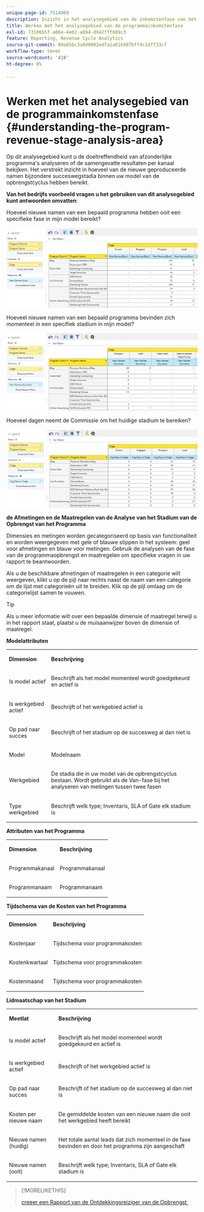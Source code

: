 ```yaml
---
unique-page-id: 7514009
description: Inzicht in het analysegebied van de inkomstenfase van het programma - Marketo Docs - Productdocumentatie
title: Werken met het analysegebied van de programmainkomstenfase
exl-id: 7310655f-a06e-4e02-a094-d942fff689c3
feature: Reporting, Revenue Cycle Analytics
source-git-commit: 09a656c3a0d0002edfa1a61b987bff4c1dff33cf
workflow-type: tm+mt
source-wordcount: '418'
ht-degree: 0%

---
```


# Werken met het analysegebied van de programmainkomstenfase {#understanding-the-program-revenue-stage-analysis-area}

Op dit analysegebied kunt u de doeltreffendheid van afzonderlijke programma&#39;s analyseren of de samengevatte resultaten per kanaal bekijken. Het verstrekt inzicht in hoeveel van de nieuwe geproduceerde namen bijzondere succeswegstadia binnen uw model van de opbrengstcyclus hebben bereikt.

**Van het bedrijfs voorbeeld vragen u het gebruiken van dit analysegebied kunt antwoorden omvatten**:

Hoeveel nieuwe namen van een bepaald programma hebben ooit een specifieke fase in mijn model bereikt?

![](assets/one-3.png)

Hoeveel nieuwe namen van een bepaald programma bevinden zich momenteel in een specifiek stadium in mijn model?

![](assets/two-3.png)

Hoeveel dagen neemt de Commissie om het huidige stadium te bereiken?

![](assets/three-3.png)

**de Afmetingen en de Maatregelen van de Analyse van het Stadium van de Opbrengst van het Programma**

Dimensies en metingen worden gecategoriseerd op basis van functionaliteit en worden weergegeven met gele of blauwe stippen in het systeem: geel voor afmetingen en blauw voor metingen. Gebruik de analysen van de fase van de programmaopbrengst en maatregelen om specifieke vragen in uw rapport te beantwoorden.

Als u de beschikbare afmetingen of maatregelen in een categorie wilt weergeven, klikt u op de pijl naar rechts naast de naam van een categorie om de lijst met categorieën uit te breiden. Klik op de pijl omlaag om de categorielijst samen te vouwen.

>[!TIP]
>
>Als u meer informatie wilt over een bepaalde dimensie of maatregel terwijl u in het rapport staat, plaatst u de muisaanwijzer boven de dimensie of maatregel.

**Modelattributen**

<table>
 <tbody>
  <tr>
   <td colspan="1" rowspan="1"><strong>Dimension</strong></td>
   <td colspan="1" rowspan="1"><p><strong>Beschrijving</strong></p></td>
  </tr>
  <tr>
   <td colspan="1" rowspan="1"><p>Is model actief</p></td>
   <td colspan="1" rowspan="1"><p>Beschrijft als het model momenteel wordt goedgekeurd en actief is</p></td>
  </tr>
  <tr>
   <td colspan="1" rowspan="1"><p>Is werkgebied actief</p></td>
   <td colspan="1" rowspan="1"><p>Beschrijft of het werkgebied actief is</p></td>
  </tr>
  <tr>
   <td colspan="1" rowspan="1"><p>Op pad naar succes</p></td>
   <td colspan="1" rowspan="1"><p>Beschrijft of het stadium op de succesweg al dan niet is</p></td>
  </tr>
  <tr>
   <td colspan="1" rowspan="1"><p>Model</p></td>
   <td colspan="1" rowspan="1"><p>Modelnaam</p></td>
  </tr>
  <tr>
   <td colspan="1" rowspan="1"><p>Werkgebied</p></td>
   <td colspan="1" rowspan="1"><p>De stadia die in uw model van de opbrengstcyclus bestaan. Wordt gebruikt als de Van-fase bij het analyseren van metingen tussen twee fasen</p></td>
  </tr>
  <tr>
   <td colspan="1" rowspan="1"><p>Type werkgebied</p></td>
   <td colspan="1" rowspan="1"><p>Beschrijft welk type; Inventaris, SLA of Gate elk stadium is</p></td>
  </tr>
 </tbody>
</table>

**Attributen van het Programma**

<table>
 <tbody>
  <tr>
   <td colspan="1" rowspan="1"><p><strong>Dimension</strong></p></td>
   <td colspan="1" rowspan="1"><p><strong>Beschrijving</strong></p></td>
  </tr>
  <tr>
   <td colspan="1" rowspan="1"><p>Programmakanaal</p></td>
   <td colspan="1" rowspan="1"><p>Programmakanaal</p></td>
  </tr>
  <tr>
   <td colspan="1" rowspan="1"><p>Programmanaam</p></td>
   <td colspan="1" rowspan="1"><p>Programmanaam</p></td>
  </tr>
 </tbody>
</table>

**Tijdschema van de Kosten van het Programma**

<table>
 <tbody>
  <tr>
   <td colspan="1" rowspan="1"><p><strong>Dimension</strong></p></td>
   <td colspan="1" rowspan="1"><p><strong>Beschrijving</strong></p></td>
  </tr>
  <tr>
   <td colspan="1" rowspan="1"><p>Kostenjaar</p></td>
   <td colspan="1" rowspan="1"><p>Tijdschema voor programmakosten</p></td>
  </tr>
  <tr>
   <td colspan="1" rowspan="1"><p>Kostenkwartaal</p></td>
   <td colspan="1" rowspan="1"><p>Tijdschema voor programmakosten</p></td>
  </tr>
  <tr>
   <td colspan="1" rowspan="1"><p>Kostenmaand</p></td>
   <td colspan="1" rowspan="1"><p>Tijdschema voor programmakosten</p></td>
  </tr>
 </tbody>
</table>

**Lidmaatschap van het Stadium**

<table>
 <tbody>
  <tr>
   <td colspan="1" rowspan="1"><p><strong>Meetlat</strong></p></td>
   <td colspan="1" rowspan="1"><p><strong>Beschrijving</strong></p></td>
  </tr>
  <tr>
   <td colspan="1" rowspan="1"><p>Is model actief</p></td>
   <td colspan="1" rowspan="1"><p>Beschrijft als het model momenteel wordt goedgekeurd en actief is</p></td>
  </tr>
  <tr>
   <td colspan="1" rowspan="1"><p>Is werkgebied actief</p></td>
   <td colspan="1" rowspan="1"><p>Beschrijft of het werkgebied actief is</p></td>
  </tr>
  <tr>
   <td colspan="1" rowspan="1"><p>Op pad naar succes</p></td>
   <td colspan="1" rowspan="1"><p>Beschrijft of het stadium op de succesweg al dan niet is</p></td>
  </tr>
  <tr>
   <td colspan="1" rowspan="1"><p>Kosten per nieuwe naam</p></td>
   <td colspan="1" rowspan="1"><p>De gemiddelde kosten van een nieuwe naam die ooit het werkgebied heeft bereikt</p></td>
  </tr>
  <tr>
   <td colspan="1" rowspan="1"><p>Nieuwe namen (huidig)</p></td>
   <td colspan="1" rowspan="1"><p>Het totale aantal leads dat zich momenteel in de fase bevinden en door het programma zijn aangeschaft</p></td>
  </tr>
  <tr>
   <td colspan="1" rowspan="1"><p>Nieuwe namen (ooit)</p></td>
   <td colspan="1" rowspan="1"><p>Beschrijft welk type; Inventaris, SLA of Gate elk stadium is</p></td>
  </tr>
 </tbody>
</table>

>[!MORELIKETHIS]
>
>[&#x200B; creeer een Rapport van de Ontdekkingsreiziger van de Opbrengst &#x200B;](/help/marketo/product-docs/reporting/revenue-cycle-analytics/revenue-explorer/create-a-revenue-explorer-report.md)
